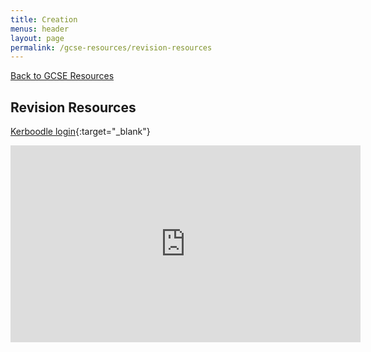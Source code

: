 ```yaml
---
title: Creation
menus: header
layout: page
permalink: /gcse-resources/revision-resources
---
```

[Back to GCSE Resources](/gcse-resources)

## Revision Resources

[Kerboodle login](https://documentcloud.adobe.com/link/track?uri=urn%3Aaaid%3Ascds%3AUS%3A6f35e999-8983-45ba-9e78-ac52de1c2680){:target="_blank"}

<iframe width="560" height="315" src="https://www.youtube.com/embed/dlm7uLuITXQ" frameborder="0" allow="accelerometer; autoplay; encrypted-media; gyroscope; picture-in-picture" allowfullscreen></iframe>
